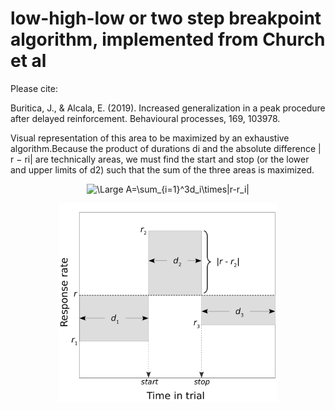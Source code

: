 # low-high-low or two step breakpoint algorithm, implemented from Church et al

Please cite:

Buritica, J., & Alcala, E. (2019). Increased generalization in a peak procedure after delayed reinforcement. Behavioural processes, 169, 103978.

Visual representation of this area to be maximized by an exhaustive algorithm.Because the product of durations di and the absolute difference | r − ri| are technically areas, we must find the start and stop (or the lower and upper limits of d2) such that the sum of the three areas is maximized.

<div align="center">
  
 ![\Large A=\sum_{i=1}^3d_i\times|r-r_i|](https://latex.codecogs.com/svg.latex?\Large&space;A=\sum_{i=1}^3d_i\times|r-r_i|) 
  
 <img src="https://github.com/jealcalat/start_stop_peak_procedure/blob/main/lhl_diagramm-1.png" width="350">
</div>
